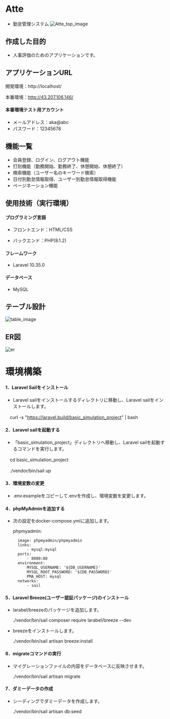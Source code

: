 # Atte
- 勤怠管理システム
![Atte_top_image](https://github.com/suzuki-miyu79/basic_simulation_project/assets/144597636/c47a8d01-5c8d-4edf-81d3-658ffbcc52e9)

## 作成した目的
- 人事評価のためのアプリケーションです。

## アプリケーションURL
開発環境：http://localhost/

本番環境：http://43.207.106.146/

#### 本番環境テスト用アカウント
- メールアドレス：aka@abc
- パスワード：12345678

## 機能一覧
- 会員登録、ログイン、ログアウト機能
- 打刻機能（勤務開始、勤務終了、休憩開始、休憩終了）
- 検索機能（ユーザー名のキーワード検索）
- 日付別勤怠情報取得、ユーザー別勤怠情報取得機能
- ページネーション機能

## 使用技術（実行環境）
#### プログラミング言語
- フロントエンド：HTML/CSS

- バックエンド：PHP(8.1.2)

#### フレームワーク
- Laravel 10.35.0

#### データベース
- MySQL

## テーブル設計
![table_image](https://github.com/suzuki-miyu79/basic_simulation_project/assets/144597636/1bb54bc1-b7fc-44b1-a562-3df0f91da80e)

## ER図
![er](https://github.com/suzuki-miyu79/basic_simulation_project/assets/144597636/97afd063-8e80-4740-8a47-4a45584774e3)

# 環境構築
#### 1．Laravel Sailをインストール
- Laravel sailをインストールするディレクトリに移動し、Laravel sailをインストールします。
  
　curl -s "https://laravel.build/basic_simulation_project" | bash

#### 2．Laravel sailを起動する
- 「basic_simulation_project」ディレクトリへ移動し、Laravel sailを起動するコマンドを実行します。
  
　cd basic_simulation_project
 
　./vendor/bin/sail up

#### 3．環境変数の変更
- .env.exampleをコピーして.envを作成し、環境変数を変更します。

#### 4．phpMyAdminを追加する
- 次の設定をdocker-compose.ymlに追加します。

   phpmyadmin:
  
        image: phpmyadmin/phpmyadmin
        links:
            - mysql:mysql
        ports:
            - 8080:80
        environment:
            MYSQL_USERNAME: '${DB_USERNAME}'
            MYSQL_ROOT_PASSWORD: '${DB_PASSWORD}'
            PMA_HOST: mysql
        networks:
            - sail

#### 5．Laravel Breeze(ユーザー認証パッケージ)のインストール
- larabel/breezeのパッケージを追加します。

  ./vendor/bin/sail composer require larabel/breeze --dev

- breezeをインストールします。

  ./vendor/bin/sail artisan breeze:install

#### 6．migrateコマンドの実行
- マイグレーションファイルの内容をデータベースに反映させます。

  ./vendor/bin/sail artisan migrate

#### 7．ダミーデータの作成
- シーディングでダミーデータを作成します。

  ./vendor/bin/sail artisan db:seed
